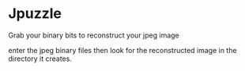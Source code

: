 # Jpuzzle
Grab your binary bits to reconstruct your jpeg image

enter the jpeg binary files then look for the reconstructed image in the directory it creates. 

